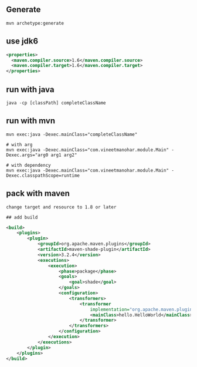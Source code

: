 
## Generate
    mvn archetype:generate  
## use jdk6
```xml
<properties>
  <maven.compiler.source>1.6</maven.compiler.source>
  <maven.compiler.target>1.6</maven.compiler.target>
</properties>
```
## run with java
    java -cp [classPath] completeClassName

## run with mvn
    mvn exec:java -Dexec.mainClass="completeClassName"

    # with arg
    mvn exec:java -Dexec.mainClass="com.vineetmanohar.module.Main" -Dexec.args="arg0 arg1 arg2"

    # with dependency
    mvn exec:java -Dexec.mainClass="com.vineetmanohar.module.Main" -Dexec.classpathScope=runtime
## pack with maven
    change target and resource to 1.8 or later

    ## add build
```xml
<build>
    <plugins>
        <plugin>
            <groupId>org.apache.maven.plugins</groupId>
            <artifactId>maven-shade-plugin</artifactId>
            <version>3.2.4</version>
            <executions>
                <execution>
                    <phase>package</phase>
                    <goals>
                        <goal>shade</goal>
                    </goals>
                    <configuration>
                        <transformers>
                            <transformer
                                implementation="org.apache.maven.plugins.shade.resource.ManifestResourceTransformer">
                                <mainClass>hello.HelloWorld</mainClass>
                            </transformer>
                        </transformers>
                    </configuration>
                </execution>
            </executions>
        </plugin>
    </plugins>
</build>
```
